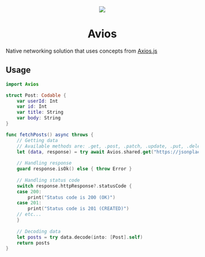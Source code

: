 <div align="center">
<img src="https://github.com/user-attachments/assets/de48d27d-8169-4d4a-a4f9-31e7f62b1922" style="max-width:500px" />
<h1>Avios</h1>
</div>

Native networking solution that uses concepts from [Axios.js](https://axios-http.com/docs/intro)

## Usage

```swift
import Avios

struct Post: Codable {
    var userId: Int
    var id: Int
    var title: String
    var body: String
}

func fetchPosts() async throws {
    // Getting data
    // Available methods are: .get, .post, .patch, .update, .put, .delete
    let (data, response) = try await Avios.shared.get("https://jsonplaceholder.typicode.com/posts", headers: nil)
    
    // Handling response
    guard response.isOk() else { throw Error }
    
    // Handling status code
    switch response.httpResponse?.statusCode {
    case 200:
        print("Status code is 200 (OK)")
    case 201:
        print("Status code is 201 (CREATED)")
    // etc...
    }
    
    // Decoding data
    let posts = try data.decode(into: [Post].self)
    return posts
}
```
